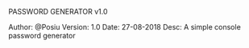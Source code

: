 PASSWORD GENERATOR v1.0

Author: @Posiu
Version: 1.0
Date: 27-08-2018
Desc: A simple console password generator
